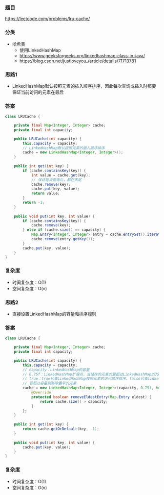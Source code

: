 ### 题目
https://leetcode.com/problems/lru-cache/

### 分类
* 哈希表
    * 使用LinkedHashMap
    * https://www.geeksforgeeks.org/linkedhashmap-class-in-java/
    * https://blog.csdn.net/justloveyou_/article/details/71713781

### 思路1
* LinkedHashMap默认按照元素的插入顺序排序，因此每次查询或插入时都要保证当前访问的元素在最后

### 答案
```java
class LRUCache {

    private final Map<Integer, Integer> cache;
    private final int capacity;

    public LRUCache(int capacity) {
        this.capacity = capacity;
        // LinkedHashMap默认按照元素的插入顺序排序
        cache = new LinkedHashMap<Integer, Integer>();
    }
    
    public int get(int key) {
        if (cache.containsKey(key)) {
			int value = cache.get(key);
            // 保证每次查询后，都在末尾
			cache.remove(key);
			cache.put(key, value);
			return value;
		}
		return -1;
    }
    
    public void put(int key, int value) {
        if (cache.containsKey(key)) {
            cache.remove(key);
        } else if (cache.size() == capacity) {
            Map.Entry<Integer, Integer> entry = cache.entrySet().iterator().next();
            cache.remove(entry.getKey());
        }
        cache.put(key, value);
    }
}
```

### 复杂度
* 时间复杂度：O(1)
* 空间复杂度：O(n)

### 思路2
* 直接设置LinkedHashMap的容量和排序规则

### 答案
```java
class LRUCache {

    private final Map<Integer, Integer> cache;
    private final int capacity;

    public LRUCache(int capacity) {
        this.capacity = capacity;
        // capacity：LinkedHashMap的容量
        // 0.75f：LinkedHashMap扩容点，当储存的元素的量超过LinkedHashMap的75%，则扩容
        // true：true代表LinkedHashMap按照元素的访问顺序排序，false代表LinkedHashMap按照元素的插入顺序排序
        // 若超过容量则移除最早的元素
        cache = new LinkedHashMap<Integer, Integer>(capacity, 0.75f, true) {
            @Override
            protected boolean removeEldestEntry(Map.Entry eldest) {
                return cache.size() > capacity;
            }
        };
    }
    
    public int get(int key) {
        return cache.getOrDefault(key, -1);
    }
    
    public void put(int key, int value) {
        cache.put(key, value);
    }
}
```

### 复杂度
* 时间复杂度：O(1)
* 空间复杂度：O(n)
